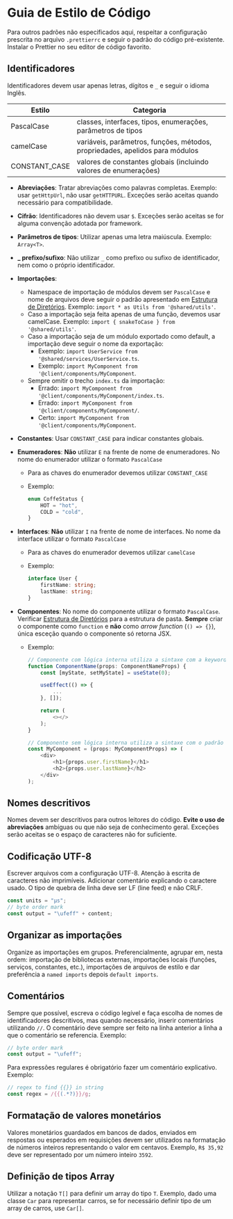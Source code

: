 # Guia de Estilo de Código

Para outros padrões não especificados aqui, respeitar a configuração prescrita no arquivo `.prettierrc` e seguir o padrão do código pré-existente. Instalar o Prettier no seu editor de código favorito.

## Identificadores

Identificadores devem usar apenas letras, dígitos e `_` e seguir o idioma Inglês.

| Estilo        | Categoria                                                                    |
| ------------- | ---------------------------------------------------------------------------- |
| PascalCase    | classes, interfaces, tipos, enumerações, parâmetros de tipos                 |
| camelCase     | variáveis, parâmetros, funções, métodos, propriedades, apelidos para módulos |
| CONSTANT_CASE | valores de constantes globais (incluindo valores de enumerações)             |

-   **Abreviações**: Tratar abreviações como palavras completas. Exemplo: usar `getHttpUrl`, não usar `getHTTPURL`. Exceções serão aceitas quando necessário para compatibilidade.
-   **Cifrão**: Identificadores não devem usar `$`. Exceções serão aceitas se for alguma convenção adotada por framework.
-   **Parâmetros de tipos**: Utilizar apenas uma letra maiúscula. Exemplo: `Array<T>`.
-   **\_ prefixo/sufixo**: Não utilizar `_` como prefixo ou sufixo de identificador, nem como o próprio identificador.
-   **Importações**:
    -   Namespace de importação de módulos devem ser `PascalCase` e nome de arquivos deve seguir o padrão apresentado em [Estrutura de Diretórios](./ESTRUTURA_DIRETORIOS.md). Exemplo: `import * as Utils from '@shared/utils'`.
    -   Caso a importação seja feita apenas de uma função, devemos usar camelCase. Exemplo: `import { snakeToCase } from '@shared/utils'`.
    -   Caso a importação seja de um módulo exportado como default, a importação deve seguir o nome da exportação:
        -   Exemplo: `import UserService from '@shared/services/UserService.ts`.
        -   Exemplo: `import MyComponent from '@client/components/MyComponent`.
    -   Sempre omitir o trecho `index.ts` da importação:
        -   Errado: `import MyComponent from '@client/components/MyComponent/index.ts`.
        -   Errado: `import MyComponent from '@client/components/MyComponent/`.
        -   Certo: `import MyComponent from '@client/components/MyComponent`.
-   **Constantes**: Usar `CONSTANT_CASE` para indicar constantes globais.
-   **Enumeradores**: **Não** utilizar `E` na frente de nome de enumeradores. No nome do enumerador utilizar o formato `PascalCase`

    -   Para as chaves do enumerador devemos utilizar `CONSTANT_CASE`
    -   Exemplo:

        ```ts
        enum CoffeStatus {
            HOT = "hot",
            COLD = "cold",
        }
        ```

-   **Interfaces**: **Não** utilizar `I` na frente de nome de interfaces. No nome da interface utilizar o formato `PascalCase`

    -   Para as chaves do enumerador devemos utilizar `camelCase`
    -   Exemplo:

        ```ts
        interface User {
            firstName: string;
            lastName: string;
        }
        ```

-   **Componentes**: No nome do componente utilizar o formato `PascalCase`. Verificar [Estrutura de Diretórios](./ESTRUTURA_DIRETORIOS.md) para a estrutura de pasta. **Sempre** criar o componente como `function` e **não** como _arrow function_ (`() => {}`), única esceção quando o componente só retorna JSX.

    -   Exemplo:

        ```ts
        // Componente com lógica interna utiliza a sintaxe com a keyword function
        function ComponentName(props: ComponentNameProps) {
            const [myState, setMyState] = useState(0);

            useEffect(() => {
                ...
            }, []);

            return (
                <></>
            );
        }
        ```

        ```ts
        // Componente sem lógica interna utiliza a sintaxe com o padrão de arrow function
        const MyComponent = (props: MyComponentProps) => (
            <div>
                <h1>{props.user.firstName}</h1>
                <h2>{props.user.lastName}</h2>
            </div>
        );
        ```

## Nomes descritivos

Nomes devem ser descritivos para outros leitores do código. **Evite o uso de abreviações** ambíguas ou que não seja de conhecimento geral. Exceções serão aceitas se o espaço de caracteres não for suficiente.

## Codificação UTF-8

Escrever arquivos com a configuração UTF-8. Atenção à escrita de caracteres não imprimíveis. Adicionar comentário explicando o caractere usado. O tipo de quebra de linha deve ser LF (line feed) e não CRLF.

```ts
const units = "μs";
// byte order mark
const output = "\ufeff" + content;
```

## Organizar as importações

Organize as importações em grupos. Preferencialmente, agrupar em, nesta ordem: importação de bibliotecas externas, importações locais (funções, serviços, constantes, etc.), importações de arquivos de estilo e dar preferência a `named imports` depois `default imports`.

## Comentários

Sempre que possível, escreva o código legível e faça escolha de nomes de identificadores descritivos, mas quando necessário, inserir comentários utilizando `//`. O comentário deve sempre ser feito na linha anterior a linha a que o comentário se referencia. Exemplo:

```ts
// byte order mark
const output = "\ufeff";
```

Para expressões regulares é obrigatório fazer um comentário explicativo. Exemplo:

```ts
// regex to find {{}} in string
const regex = /{{(.*?)}}/g;
```

## Formatação de valores monetários

Valores monetários guardados em bancos de dados, enviados em respostas ou esperados em requisições devem ser utilizados na formatação de números inteiros representando o valor em centavos. Exemplo, `R$ 35,92` deve ser representado por um número inteiro `3592`.

## Definição de tipos Array

Utilizar a notação `T[]` para definir um array do tipo `T`. Exemplo, dado uma classe `Car` para representar carros, se for necessário definir tipo de um array de carros, use `Car[]`.
